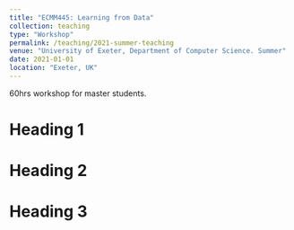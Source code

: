 ```yaml
---
title: "ECMM445: Learning from Data"
collection: teaching
type: "Workshop"
permalink: /teaching/2021-summer-teaching
venue: "University of Exeter, Department of Computer Science. Summer" 
date: 2021-01-01
location: "Exeter, UK"
---
```


60hrs workshop for master students.

Heading 1
======

Heading 2
======

Heading 3
======
